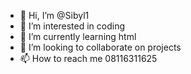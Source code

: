 - 👋 Hi, I’m @Sibyl1
- 👀 I’m interested in coding
- 🌱 I’m currently learning html
- 💞️ I’m looking to collaborate on projects
- 📫 How to reach me 08116311625

<!---
Sibyl1/Sibyl1 is a ✨ special ✨ repository because its `README.md` (this file) appears on your GitHub profile.
You can click the Preview link to take a look at your changes.
--->
